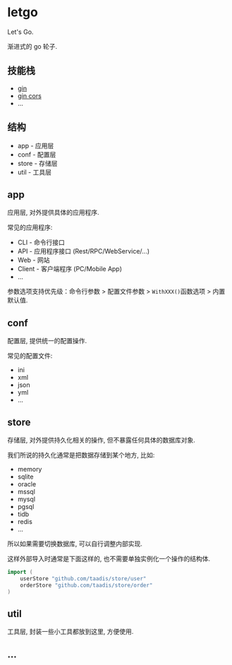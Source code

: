 # letgo

Let's Go.

渐进式的 go 轮子.

## 技能栈

- [gin]()
- [gin cors](github.com/gin-contrib/cors)
- ...

## 结构

- app - 应用层
- conf - 配置层
- store - 存储层
- util - 工具层

## app

应用层, 对外提供具体的应用程序.

常见的应用程序:

- CLI - 命令行接口
- API - 应用程序接口 (Rest/RPC/WebService/...)
- Web - 网站
- Client - 客户端程序 (PC/Mobile App)
- ...

参数选项支持优先级：命令行参数 > 配置文件参数 > `WithXXX()`函数选项 > 内置默认值.

## conf

配置层, 提供统一的配置操作.

常见的配置文件:

- ini
- xml
- json
- yml
- ...

## store

存储层, 对外提供持久化相关的操作, 但不暴露任何具体的数据库对象.

我们所说的持久化通常是把数据存储到某个地方, 比如:

- memory
- sqlite
- oracle
- mssql
- mysql
- pgsql
- tidb
- redis
- ...

所以如果需要切换数据库, 可以自行调整内部实现.

这样外部导入时通常是下面这样的, 也不需要单独实例化一个操作的结构体.

``` go
import (	
	userStore "github.com/taadis/store/user"
	orderStore "github.com/taadis/store/order"
)
```

## util

工具层, 封装一些小工具都放到这里, 方便使用.

## ...

